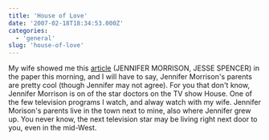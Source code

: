 ```yaml
---
title: 'House of Love'
date: '2007-02-18T18:34:53.000Z'
categories:
  - 'general'
slug: 'house-of-love'
---
```


My wife showed me this [article](http://www.dailyherald.com/commitments/display.asp?id=3912124) (JENNIFER MORRISON, JESSE SPENCER) in the paper this morning, and I will have to say, Jennifer Morrison's parents are pretty cool (though Jennifer may not agree). For you that don't know, Jennifer Morrison is on of the star doctors on the TV show House. One of the few television programs I watch, and alway watch with my wife. Jennifer Morison's parents live in the town next to mine, also where Jennifer grew up. You never know, the next television star may be living right next door to you, even in the mid-West.
